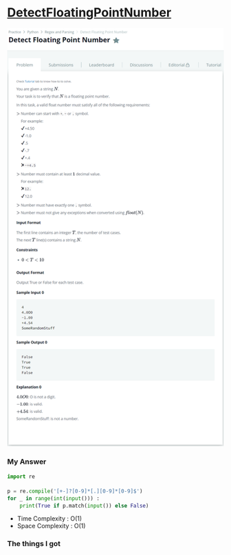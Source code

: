 # [DetectFloatingPointNumber](https://www.hackerrank.com/challenges/introduction-to-regex/problem)

![image](Problem.png)



### My Answer

```python
import re

p = re.compile('[+-]?[0-9]*[.][0-9]*[0-9]$')
for _ in range(int(input())) : 
    print(True if p.match(input()) else False)
```

* Time Complexity : O(1)
* Space Complexity : O(1)



### The things I got
